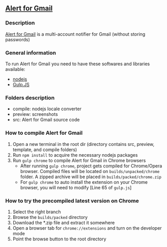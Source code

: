 ## [Alert for Gmail](https://alertforgmail.netlify.app/)

### Description
[Alert for Gmail](https://chrome.google.com/webstore/detail/alert/njaeaemciiokfpolomebdlppcafjchod) is a multi-account notifier for Gmail (without storing passwords)



### General information
To run Alert for Gmail you need to have these softwares and libraries available:

 * [nodejs](http://nodejs.org/)
 * [Gulp.JS](http://gulpjs.com/)

### Folders description
* compile: nodejs locale converter
* preview: screenshots
* src: Alert for Gmail source code

### How to compile Alert for Gmail
1. Open a new terminal in the root dir (directory contains src, preview, template, and compile folders)
2. Run `npm install` to acquire the necessary nodejs packages
3. Run  `gulp chrome` to compile Alert for Gmail in Chrome browsers
    * After running `gulp chrome`, project gets compiled for Chrome/Opera browser. Compiled files will be located on `builds/unpacked/chrome` folder. A zipped archive will be placed in `builds/packed/chrome.zip`
    * For `gulp chrome` to auto install the extension on your Chrome browser, you will need to modify [Line 65 of `gulp.js`]

### How to try the precompiled latest version on Chrome
1. Select the right branch
2. Browse the `builds/packed` directory
3. Download the *.zip file and extract it somewhere
4. Open a browser tab for `chrome://extensions` and turn on the developer mode
5. Point the browse button to the root directory

